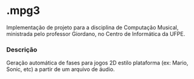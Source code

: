 # .mpg3 

Implementação de projeto para a disciplina de Computação Musical, ministrada pelo professor Giordano, no Centro de Informática da UFPE.  

### Descrição  

Geração automática de fases para jogos 2D estilo plataforma (ex: Mario, Sonic, etc) a partir de um arquivo de áudio.
